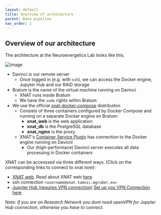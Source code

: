 ```yaml
---
layout: default
title: Overview of architecture
parent: Data pipeline
nav_order: 1
---
```


## Overview of our architecture
The architecture at the Neuroenergetics Lab looks like this.

![image](https://user-images.githubusercontent.com/40626584/214580105-a66f0dcf-1049-4cfd-8743-58f49fec18a2.png)

- Davinci is our remote server
  - Once logged in (e.g. with `ssh`), we can access the Docker engine, Jupyter Hub and our RAID storage
- Bratum is the name of the virtual machine running on Davinci
  - XNAT runs inside Bratum
  - We have the `sudo` rights within Bratum
- We use the official [xnat-docker-compose](https://github.com/NrgXnat/xnat-docker-compose) distribuiton
  - Consists of three containers configured by Docker Compose and running on a separate Docker engine on Bratum:
    - **xnat_web** is the web application
    - **xnat_db** is the PostgreSQL database
    - **xnat_nginx** is the proxy
  - XNAT's [Container Service Plugin](https://wiki.xnat.org/container-service/) has connection to the Docker engine running on Davicni
    - Our (high-performace) Davinci server executes all data processing in Docker containers 


XNAT can be accesssed via three different ways. (Click on the corresponding links to connect to xnat now):  
- [XNAT web](https://xnat.tumnic.mgruber.eu/app/template/Login.vm#!). Read about XNAT web [here](https://neuroenergeticslab.github.io/docs/xnat/XNAT_web/)
- ssh connection `<username@xnat.tumnic.mgruber.eu>`
- [Jupyter Hub (requires VPN connection)](http://10.0.4.1:8000/hub/login) [Set up you VPN Connection here](https://neuroenergeticslab.github.io/docs/posts/VPN.html)

_Note: If you are on Research Network you dont need openVPN for Jupyter Hub connection, otherwise you have to connect._
